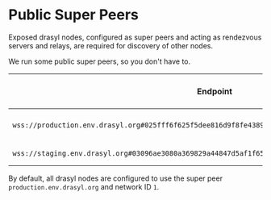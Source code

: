 # Public Super Peers

Exposed drasyl nodes, configured as super peers and acting as rendezvous servers and relays, are required for discovery of other nodes.

We run some public super peers, so you don't have to.


| **Endpoint**                                                                                         | **Network ID**   | **Used drasyl version**                                                                                                              |
|------------------------------------------------------------------------------------------------------|------------------|--------------------------------------------------------------------------------------------------------------------------------------|
| `wss://production.env.drasyl.org#025fff6f625f5dee816d9f8fe43895479aecfda187cb6a3330894a07e698bc5bd8` | 1                | Latest stable [release](https://github.com/drasyl-overlay/drasyl/releases)                                                           |
| `wss://staging.env.drasyl.org#03096ae3080a369829a44847d5af1f652bef3f9921e9e1bbad64970babe6d3c502`    | -25421           | Latest [nightly](https://git.informatik.uni-hamburg.de/sane-public/drasyl/-/pipelines?page=1&scope=all&ref=master&status=success)    |

By default, all drasyl nodes are configured to use the super peer `production.env.drasyl.org` and network ID `1`.

